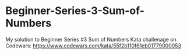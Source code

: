 # Beginner-Series-3-Sum-of-Numbers
My solution to Beginner Series #3 Sum of Numbers Kata challenage on Codewars: https://www.codewars.com/kata/55f2b110f61eb01779000053
